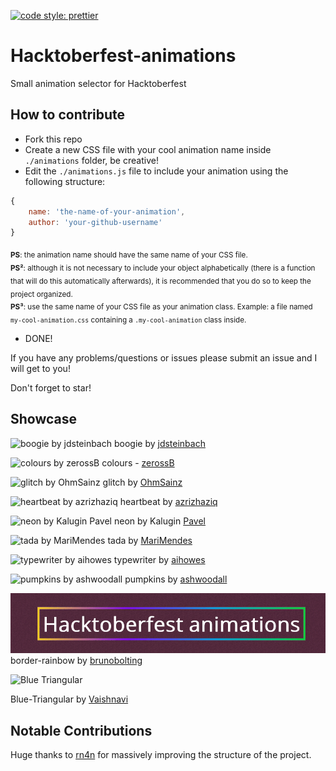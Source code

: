 <!-- @format -->

[![code style: prettier](https://img.shields.io/badge/code_style-prettier-ff69b4.svg?style=flat-square)](https://github.com/prettier/prettier)

# Hacktoberfest-animations

Small animation selector for Hacktoberfest

## How to contribute

- Fork this repo
- Create a new CSS file with your cool animation name inside `./animations` folder, be creative!
- Edit the `./animations.js` file to include your animation using the following structure:

```js
{
    name: 'the-name-of-your-animation',
    author: 'your-github-username'
}
```

<sub>**PS**: the animation name should have the same name of your CSS file.</sub><br>
<sub>**PS²**: although it is not necessary to include your object alphabetically (there is a function that will do this automatically afterwards), it is recommended that you do so to keep the project organized.</sub><br>
<sub>**PS³**: use the same name of your CSS file as your animation class. Example: a file named `my-cool-animation.css` containing a `.my-cool-animation` class inside.</sub>

- DONE!

If you have any problems/questions or issues please submit an issue and I will get to you!

Don't forget to star!

## Showcase

![boogie by jdsteinbach](https://raw.githubusercontent.com/NiallEccles/Hacktoberfest-animations/master/showcase/boogie.gif)
boogie by [jdsteinbach](https://github.com/jdsteinbach)

![colours by zerossB](https://raw.githubusercontent.com/NiallEccles/Hacktoberfest-animations/master/showcase/colours.gif)
colours - [zerossB](https://github.com/zerossB)

![glitch by OhmSainz](https://raw.githubusercontent.com/NiallEccles/Hacktoberfest-animations/master/showcase/glitch.gif)
glitch by [OhmSainz](https://github.com/OhmSainz)

![heartbeat by azrizhaziq](https://raw.githubusercontent.com/NiallEccles/Hacktoberfest-animations/master/showcase/heartbeat.gif)
heartbeat by [azrizhaziq](https://github.com/azrizhaziq)

![neon by Kalugin Pavel](https://raw.githubusercontent.com/NiallEccles/Hacktoberfest-animations/master/showcase/neon.gif)
neon by Kalugin [Pavel](https://github.com/Pavel)

![tada by MariMendes](https://raw.githubusercontent.com/NiallEccles/Hacktoberfest-animations/master/showcase/tada.gif)
tada by [MariMendes](https://github.com/MariMendes)

![typewriter by aihowes](https://raw.githubusercontent.com/NiallEccles/Hacktoberfest-animations/master/showcase/typewriter.gif)
typewriter by [aihowes](https://github.com/aihowes)

![pumpkins by ashwoodall](https://raw.githubusercontent.com/NiallEccles/Hacktoberfest-animations/master/showcase/pumpkins.gif)
pumpkins by [ashwoodall](https://github.com/ashwoodall)

![border rainbow by brunobolting](https://raw.githubusercontent.com/NiallEccles/Hacktoberfest-animations/master/showcase/border-rainbow.gif)
border-rainbow by [brunobolting](https://github.com/brunobolting)

![Blue Triangular](https://i.imgur.com/PjbXvfn.gif)

Blue-Triangular by [Vaishnavi](https://github.com/vaishnavi-nawghare)

## Notable Contributions

Huge thanks to [rn4n](https://github.com/rn4n) for massively improving the structure of the project.
